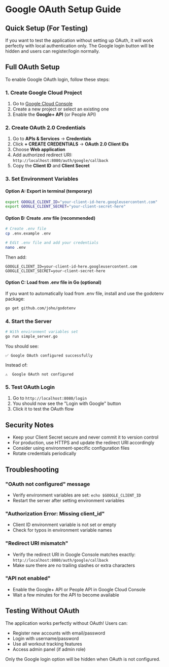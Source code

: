 # Google OAuth Setup Guide

## Quick Setup (For Testing)

If you want to test the application without setting up OAuth, it will work perfectly with local authentication only. The Google login button will be hidden and users can register/login normally.

## Full OAuth Setup

To enable Google OAuth login, follow these steps:

### 1. Create Google Cloud Project

1. Go to [Google Cloud Console](https://console.cloud.google.com/)
2. Create a new project or select an existing one
3. Enable the **Google+ API** (or People API)

### 2. Create OAuth 2.0 Credentials

1. Go to **APIs & Services** → **Credentials**
2. Click **+ CREATE CREDENTIALS** → **OAuth 2.0 Client IDs**
3. Choose **Web application**
4. Add authorized redirect URI: `http://localhost:8080/auth/google/callback`
5. Copy the **Client ID** and **Client Secret**

### 3. Set Environment Variables

#### Option A: Export in terminal (temporary)
```bash
export GOOGLE_CLIENT_ID="your-client-id-here.googleusercontent.com"
export GOOGLE_CLIENT_SECRET="your-client-secret-here"
```

#### Option B: Create .env file (recommended)
```bash
# Create .env file
cp .env.example .env

# Edit .env file and add your credentials
nano .env
```

Then add:
```env
GOOGLE_CLIENT_ID=your-client-id-here.googleusercontent.com
GOOGLE_CLIENT_SECRET=your-client-secret-here
```

#### Option C: Load from .env file in Go (optional)
If you want to automatically load from .env file, install and use the godotenv package:

```bash
go get github.com/joho/godotenv
```

### 4. Start the Server

```bash
# With environment variables set
go run simple_server.go
```

You should see:
```
✅ Google OAuth configured successfully
```

Instead of:
```
⚠️  Google OAuth not configured
```

### 5. Test OAuth Login

1. Go to `http://localhost:8080/login`
2. You should now see the "Login with Google" button
3. Click it to test the OAuth flow

## Security Notes

- Keep your Client Secret secure and never commit it to version control
- For production, use HTTPS and update the redirect URI accordingly
- Consider using environment-specific configuration files
- Rotate credentials periodically

## Troubleshooting

### "OAuth not configured" message
- Verify environment variables are set: `echo $GOOGLE_CLIENT_ID`
- Restart the server after setting environment variables

### "Authorization Error: Missing client_id"
- Client ID environment variable is not set or empty
- Check for typos in environment variable names

### "Redirect URI mismatch"
- Verify the redirect URI in Google Console matches exactly: `http://localhost:8080/auth/google/callback`
- Make sure there are no trailing slashes or extra characters

### "API not enabled" 
- Enable the Google+ API or People API in Google Cloud Console
- Wait a few minutes for the API to become available

## Testing Without OAuth

The application works perfectly without OAuth! Users can:
- Register new accounts with email/password
- Login with username/password  
- Use all workout tracking features
- Access admin panel (if admin role)

Only the Google login option will be hidden when OAuth is not configured.
